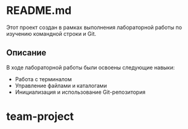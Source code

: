 # README.md

Этот проект создан в рамках выполнения лабораторной работы по изучению командной строки и Git.

## Описание
В ходе лабораторной работы были освоены следующие навыки:
- Работа с терминалом
- Управление файлами и каталогами
- Инициализация и использование Git-репозитория
# team-project
